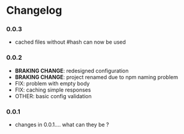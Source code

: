 # Changelog

### 0.0.3

- cached files without #hash can now be used

### 0.0.2

- **BRAKING CHANGE**: redesigned configuration
- **BRAKING CHANGE**: project renamed due to npm naming problem
- FIX: problem with empty body
- FIX: caching simple responses
- OTHER: basic config validation

### 0.0.1

- changes in 0.0.1.... what can they be ?
